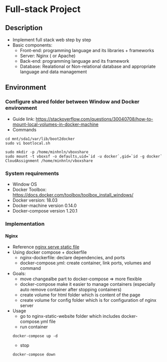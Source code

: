 # Full-stack Project

## Description
* Implement full stack web step by step
* Basic components:
  - Front-end: programming language and its libraries + frameworks
  - Server: Nginx ( or Apache)
  - Back-end: programming language and its framework
  - Database: Realational or Non-relational database and appropriate language and data management

## Environment
### Configure shared folder between Window and Docker environment
* Guide link: https://stackoverflow.com/questions/30040708/how-to-mount-local-volumes-in-docker-machine
* Commands
```
cd mnt/sda1/var/lib/boot2docker
sudo vi bootlocal.sh

sudo mkdir -p /home/minhnln/vboxshare
sudo mount -t vboxsf -o defaults,uid=`id -u docker`,gid=`id -g docker` CloudAssignment /home/minhnln/vboxshare
```

### System requirements
* Window OS
* Docker Toolbox: https://docs.docker.com/toolbox/toolbox_install_windows/
* Docker version: 18.03
* Docker-machine version 0.14.0
* Docker-compose version 1.20.1

### Implementation
#### Nginx
* Reference [nginx serve static file](https://github.com/arunkumars08/docker-static-files-serve)
* Using docker compose + dockerfile
  - nginx-dockerfile: declare dependencies, and ports
  - docker-compose.yml: create container, link ports, volumes and command
* Goals: 
  - move changealbe part to docker-compose => more flexible
  - docker-compose make it easier to manage containers (especially auto remove container after stopping containers)
  - create volume for html folder which is content of the page
  - create volume for config folder which is for configuration of nginx server
* Usage
  - go to nginx-static-website folder which includes docker-compose.yml file
  - run container
  ```
  docker-compose up -d
  ```
  - stop
  ```
  docker-compose down
  ```